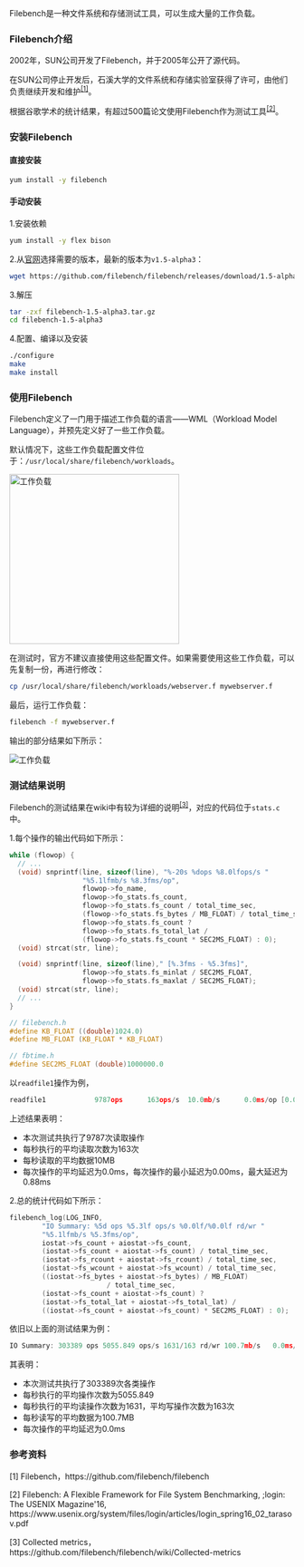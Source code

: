 Filebench是一种文件系统和存储测试工具，可以生成大量的工作负载。

### Filebench介绍

2002年，SUN公司开发了Filebench，并于2005年公开了源代码。

在SUN公司停止开发后，石溪大学的文件系统和存储实验室获得了许可，由他们负责继续开发和维护<sup><a href="#ref-1" style="border:none">[1]</a></sup>。

根据谷歌学术的统计结果，有超过500篇论文使用Filebench作为测试工具<sup><a href="#ref-2" style="border:none">[2]</a></sup>。

### 安装Filebench

#### 直接安装

```bash
yum install -y filebench
```

#### 手动安装

1.安装依赖

```bash
yum install -y flex bison
```

2.从[官网](https://github.com/filebench/filebench/releases)选择需要的版本，最新的版本为`v1.5-alpha3`：

```bash
wget https://github.com/filebench/filebench/releases/download/1.5-alpha3/filebench-1.5-alpha3.tar.gz
```

3.解压

```bash
tar -zxf filebench-1.5-alpha3.tar.gz
cd filebench-1.5-alpha3
```

4.配置、编译以及安装

```bash
./configure
make
make install
```

### 使用Filebench

Filebench定义了一门用于描述工作负载的语言——WML（Workload Model Language），并预先定义好了一些工作负载。

默认情况下，这些工作负载配置文件位于：`/usr/local/share/filebench/workloads`。

<img src="/img/file-system-benchmark-filebench-workload.png" alt="工作负载" width="300px" height="300px"/>

在测试时，官方不建议直接使用这些配置文件。如果需要使用这些工作负载，可以先复制一份，再进行修改：

```bash
cp /usr/local/share/filebench/workloads/webserver.f mywebserver.f
```

最后，运行工作负载：

```bash
filebench -f mywebserver.f
```

输出的部分结果如下所示：

![工作负载](/img/file-system-benchmark-filebench-webserver-result.png)

### 测试结果说明

Filebench的测试结果在wiki中有较为详细的说明<sup><a href="#ref-3" style="border:none">[3]</a></sup>，对应的代码位于`stats.c`中。

1.每个操作的输出代码如下所示：

```c
while (flowop) {
  // ...
  (void) snprintf(line, sizeof(line), "%-20s %dops %8.0lfops/s "
                  "%5.1lfmb/s %8.3fms/op",
                  flowop->fo_name,
                  flowop->fo_stats.fs_count, 
                  flowop->fo_stats.fs_count / total_time_sec,
                  (flowop->fo_stats.fs_bytes / MB_FLOAT) / total_time_sec,
                  flowop->fo_stats.fs_count ?
                  flowop->fo_stats.fs_total_lat /
                  (flowop->fo_stats.fs_count * SEC2MS_FLOAT) : 0);
  (void) strcat(str, line);

  (void) snprintf(line, sizeof(line)," [%.3fms - %5.3fms]",
                  flowop->fo_stats.fs_minlat / SEC2MS_FLOAT,
                  flowop->fo_stats.fs_maxlat / SEC2MS_FLOAT);
  (void) strcat(str, line);
  // ...
}

// filebench.h
#define	KB_FLOAT ((double)1024.0)
#define	MB_FLOAT (KB_FLOAT * KB_FLOAT)

// fbtime.h
#define	SEC2MS_FLOAT (double)1000000.0
```

以`readfile1`操作为例，

```c
readfile1            9787ops      163ops/s  10.0mb/s      0.0ms/op [0.00ms -  0.88ms]
```

上述结果表明：

* 本次测试共执行了9787次读取操作
* 每秒执行的平均读取次数为163次
* 每秒读取的平均数据10MB
* 每次操作的平均延迟为0.0ms，每次操作的最小延迟为0.00ms，最大延迟为0.88ms

2.总的统计代码如下所示：

```c
filebench_log(LOG_INFO,
	    "IO Summary: %5d ops %5.3lf ops/s %0.0lf/%0.0lf rd/wr "
	    "%5.1lfmb/s %5.3fms/op",
	    iostat->fs_count + aiostat->fs_count,
	    (iostat->fs_count + aiostat->fs_count) / total_time_sec,
	    (iostat->fs_rcount + aiostat->fs_rcount) / total_time_sec,
	    (iostat->fs_wcount + aiostat->fs_wcount) / total_time_sec,
	    ((iostat->fs_bytes + aiostat->fs_bytes) / MB_FLOAT)
						/ total_time_sec,
	    (iostat->fs_count + aiostat->fs_count) ?
	    (iostat->fs_total_lat + aiostat->fs_total_lat) /
	    ((iostat->fs_count + aiostat->fs_count) * SEC2MS_FLOAT) : 0);
```

依旧以上面的测试结果为例：

```c
IO Summary: 303389 ops 5055.849 ops/s 1631/163 rd/wr 100.7mb/s   0.0ms/op
```

其表明：

* 本次测试共执行了303389次各类操作
* 每秒执行的平均操作次数为5055.849
* 每秒执行的平均读操作次数为1631，平均写操作次数为163次
* 每秒读写的平均数据为100.7MB
* 每次操作的平均延迟为0.0ms

### 参考资料

<p id="ref-1">[1] Filebench，https://github.com/filebench/filebench</p>

<p id="ref-2">[2] Filebench: A Flexible Framework for File System Benchmarking, ;login: The USENIX Magazine'16, https://www.usenix.org/system/files/login/articles/login_spring16_02_tarasov.pdf</p>

<p id="ref-3">[3] Collected metrics，https://github.com/filebench/filebench/wiki/Collected-metrics</p>
